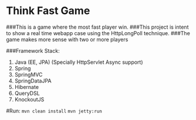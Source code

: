 Think Fast Game
===============

###This is a game where the most fast player win.
###This project is intent to show a real time webapp case using the HttpLongPoll technique.
###The game makes more sense with two or more players

###Framework Stack:
1. Java (EE, JPA) (Specially HttpServlet Async support)
2. Spring
3. SpringMVC
4. SpringDataJPA
5. Hibernate
6. QueryDSL
7. KnockoutJS

#Run:
`mvn clean install`
`mvn jetty:run`


